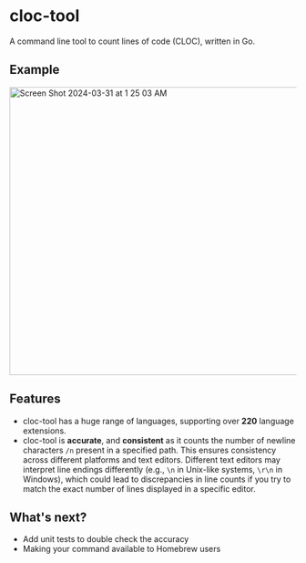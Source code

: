 # cloc-tool

A command line tool to count lines of code (CLOC), written in Go.

## Example
<img width="505" alt="Screen Shot 2024-03-31 at 1 25 03 AM" src="https://github.com/ramirezfernando/cloc-tool/assets/91701930/a667ac6b-9a37-4a7f-b901-84c25edeed44">

## Features
- cloc-tool has a huge range of languages, supporting over **220** language extensions.
- cloc-tool is **accurate**, and **consistent** as it counts the number of newline characters `/n` present in a specified path. This ensures consistency across different platforms and text editors. Different text editors may interpret line endings differently (e.g., `\n` in Unix-like systems, `\r\n` in Windows), which could lead to discrepancies in line counts if you try to match the exact number of lines displayed in a specific editor.

## What's next?
- Add unit tests to double check the accuracy
- Making your command available to Homebrew users
